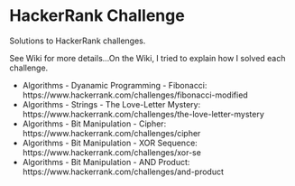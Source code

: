 # HackerRank Challenge

Solutions to HackerRank challenges.

See Wiki for more details...On the Wiki, I tried to explain how I solved each challenge.

<ul>
<li>Algorithms - Dyanamic Programming - Fibonacci: https://www.hackerrank.com/challenges/fibonacci-modified </li>
<li>Algorithms - Strings - The Love-Letter Mystery: https://www.hackerrank.com/challenges/the-love-letter-mystery </li> 
<li>Algorithms - Bit Manipulation - Cipher: https://www.hackerrank.com/challenges/cipher </li>
<li>Algorithms - Bit Manipulation - XOR Sequence: https://www.hackerrank.com/challenges/xor-se </li>
<li>Algorithms - Bit Manipulation - AND Product: https://www.hackerrank.com/challenges/and-product </li>
</ul>
